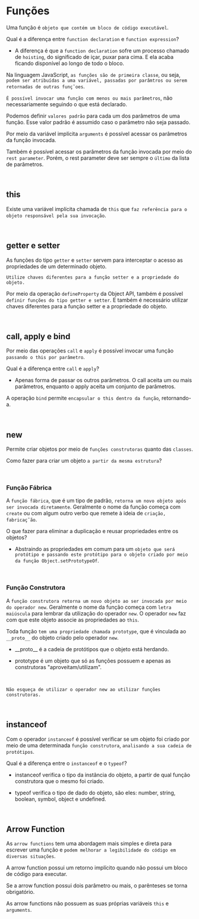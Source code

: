# Funções

Uma função é `objeto que contém um bloco de código executável`.

Qual é a diferença entre `function declaration` e `function expression`?

- A diferença é que a `function declaration` sofre um processo chamado de `hoisting`, do significado de içar, puxar para cima. E ela acaba ficando disponível ao longo de todo o bloco.

Na linguagem JavaScript, `as funções são de primeira classe`, ou seja, `podem ser atribuídas a uma variável, passadas por parâmtros ou serem retornadas de outras funç˜oes`.

`É possível invocar uma função com menos ou mais parâmetros`, não necessariamente seguindo o que está declarado.

Podemos definir `valores padrão` para cada um dos parâmetros de uma função. Esse valor padrão é assumido caso o parâmetro não seja passado.

Por meio da variável implícita `arguments` é possível acessar os parâmetros da função invocada.

Também é possível acessar os parâmetros da função invocada por meio do `rest parameter`. Porém, o rest parameter deve ser sempre o `último` da lista de parâmetros.

<br>

## this

Existe uma variável implícita chamada de `this` que `faz referência para o objeto responsável pela sua invocação`.

<br>

## getter e setter

As funções do tipo `getter` e `setter` servem para interceptar o acesso as propriedades de um determinado objeto.

`Utilize chaves diferentes para a função setter e a propriedade do objeto.`

Por meio da operação `defineProperty` da Object API, também é possível `definir funções do tipo getter e setter`. E também é necessário utilizar chaves diferentes para a função setter e a propriedade do objeto.

<br>

## call, apply e bind

Por meio das operações `call` e `apply` é possível invocar uma função `passando o this por parâmetro`.

Qual é a diferença entre `call` e `apply`?

- Apenas forma de passar os outros parâmetros. O call aceita um ou mais parâmetros, enquanto o apply aceita um conjunto de parâmetros.

A operação `bind` permite `encapsular o this dentro da função`, retornando-a.

<br>

## new

Permite criar objetos por meio de `funções construtoras` quanto das `classes`.

Como fazer para criar um objeto `a partir da mesma estrutura`?

<br>

### Função Fábrica

A `função fábrica`, que é um tipo de padrão, `retorna um novo objeto após ser invocada diretamente`. Geralmente o nome da função começa com `create` ou com algum outro verbo que remete à ideia de `criação, fabricaç˜ão`.

O que fazer para eliminar a duplicação e reusar propriedades entre os objetos?

- Abstraindo as propriedades em comum para um `objeto que será protótipo e passando este protótipo para o objeto criado por meio da função Object.setPrototypeOf`.

<br>

### Função Construtora

A `função construtora retorna um novo objeto ao ser invocada por meio do operador new`. Geralmente o nome da função começa com `letra maiúscula` para lembrar da utilização do operador `new`. O operador `new` faz com que este objeto associe as propriedades ao `this`.

Toda função `tem uma propriedade chamada prototype`, que é vinculada ao `__proto__` do objeto criado pelo operador `new`.

- \_\_proto\_\_ é a cadeia de protótipos que o objeto está herdando.

- prototype é um objeto que só as funções possuem e apenas as construtoras "aproveitam/utilizam".

<br>

`Não esqueça de utilizar o operador new ao utilizar funções construtoras.`

<br>

## instanceof

Com o operador `instanceof` é possível verificar se um objeto foi criado por meio de uma determinada `função construtora`, `analisando a sua cadeia de protótipos`.

Qual é a diferença entre o `instanceof` e o `typeof`?

- instanceof verifica o tipo da instância do objeto, a partir de qual função construtora que o mesmo foi criado.

- typeof verifica o tipo de dado do objeto, são eles: number, string, boolean, symbol, object e undefined.

<br>

## Arrow Function

As `arrow functions` tem uma abordagem mais simples e direta para escrever uma função e `podem melhorar a legibilidade do código em diversas situações`.

A arrow function possui um retorno implícito quando não possui um bloco de código para executar.

Se a arrow function possui dois parâmetro ou mais, o parênteses se torna obrigatório.

As arrow functions não possuem as suas próprias variáveis `this` e `arguments`.

<br>
